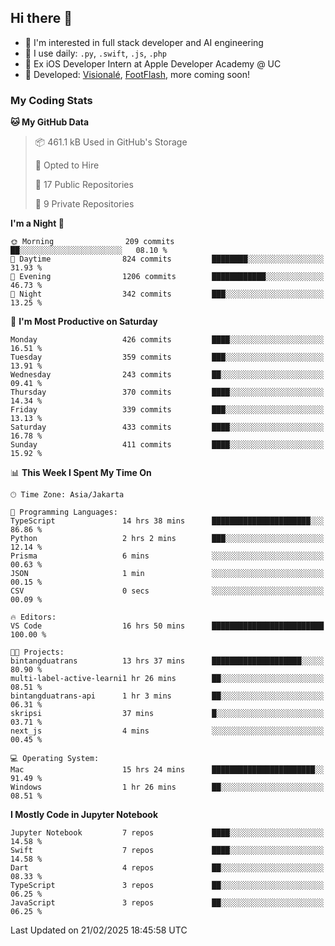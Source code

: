 ## Hi there 👋

- 🤖 I'm interested in full stack developer and AI engineering
- 🌱 I use daily: `.py`, `.swift`, `.js`, `.php`
- 🍎 Ex iOS Developer Intern at Apple Developer Academy @ UC
- 🔨 Developed: [Visionalé](https://apps.apple.com/id/app/visional%C3%A9/id6737191146), [FootFlash](https://apps.apple.com/id/app/footflash/id6550905078), more coming soon!

### My Coding Stats

<!--START_SECTION:waka-->
**🐱 My GitHub Data** 

> 📦 461.1 kB Used in GitHub's Storage 
 > 
> 💼 Opted to Hire
 > 
> 📜 17 Public Repositories 
 > 
> 🔑 9 Private Repositories 
 > 
**I'm a Night 🦉** 

```text
🌞 Morning                209 commits         ██░░░░░░░░░░░░░░░░░░░░░░░   08.10 % 
🌆 Daytime                824 commits         ████████░░░░░░░░░░░░░░░░░   31.93 % 
🌃 Evening                1206 commits        ████████████░░░░░░░░░░░░░   46.73 % 
🌙 Night                  342 commits         ███░░░░░░░░░░░░░░░░░░░░░░   13.25 % 
```
📅 **I'm Most Productive on Saturday** 

```text
Monday                   426 commits         ████░░░░░░░░░░░░░░░░░░░░░   16.51 % 
Tuesday                  359 commits         ███░░░░░░░░░░░░░░░░░░░░░░   13.91 % 
Wednesday                243 commits         ██░░░░░░░░░░░░░░░░░░░░░░░   09.41 % 
Thursday                 370 commits         ████░░░░░░░░░░░░░░░░░░░░░   14.34 % 
Friday                   339 commits         ███░░░░░░░░░░░░░░░░░░░░░░   13.13 % 
Saturday                 433 commits         ████░░░░░░░░░░░░░░░░░░░░░   16.78 % 
Sunday                   411 commits         ████░░░░░░░░░░░░░░░░░░░░░   15.92 % 
```


📊 **This Week I Spent My Time On** 

```text
🕑︎ Time Zone: Asia/Jakarta

💬 Programming Languages: 
TypeScript               14 hrs 38 mins      ██████████████████████░░░   86.86 % 
Python                   2 hrs 2 mins        ███░░░░░░░░░░░░░░░░░░░░░░   12.14 % 
Prisma                   6 mins              ░░░░░░░░░░░░░░░░░░░░░░░░░   00.63 % 
JSON                     1 min               ░░░░░░░░░░░░░░░░░░░░░░░░░   00.15 % 
CSV                      0 secs              ░░░░░░░░░░░░░░░░░░░░░░░░░   00.09 % 

🔥 Editors: 
VS Code                  16 hrs 50 mins      █████████████████████████   100.00 % 

🐱‍💻 Projects: 
bintangduatrans          13 hrs 37 mins      ████████████████████░░░░░   80.90 % 
multi-label-active-learni1 hr 26 mins        ██░░░░░░░░░░░░░░░░░░░░░░░   08.51 % 
bintangduatrans-api      1 hr 3 mins         ██░░░░░░░░░░░░░░░░░░░░░░░   06.31 % 
skripsi                  37 mins             █░░░░░░░░░░░░░░░░░░░░░░░░   03.71 % 
next_js                  4 mins              ░░░░░░░░░░░░░░░░░░░░░░░░░   00.45 % 

💻 Operating System: 
Mac                      15 hrs 24 mins      ███████████████████████░░   91.49 % 
Windows                  1 hr 26 mins        ██░░░░░░░░░░░░░░░░░░░░░░░   08.51 % 
```

**I Mostly Code in Jupyter Notebook** 

```text
Jupyter Notebook         7 repos             ████░░░░░░░░░░░░░░░░░░░░░   14.58 % 
Swift                    7 repos             ████░░░░░░░░░░░░░░░░░░░░░   14.58 % 
Dart                     4 repos             ██░░░░░░░░░░░░░░░░░░░░░░░   08.33 % 
TypeScript               3 repos             ██░░░░░░░░░░░░░░░░░░░░░░░   06.25 % 
JavaScript               3 repos             ██░░░░░░░░░░░░░░░░░░░░░░░   06.25 % 
```




 Last Updated on 21/02/2025 18:45:58 UTC
<!--END_SECTION:waka-->

<!--
**nico-samuelson/nico-samuelson** is a ✨ _special_ ✨ repository because its `README.md` (this file) appears on your GitHub profile.

Here are some ideas to get you started:

- 🔭 I’m currently working on ...
- 🌱 I’m currently learning ...
- 👯 I’m looking to collaborate on ...
- 🤔 I’m looking for help with ...
- 💬 Ask me about ...
- 📫 How to reach me: ...
- 😄 Pronouns: ...
- ⚡ Fun fact: ...
-->
